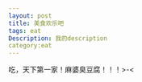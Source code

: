 ```yaml
---
layout: post   
title: 美食欢乐吧
tags: eat
Description: 我的description
category:eat
---
```





吃，天下第一家！麻婆臭豆腐！！！>-< 